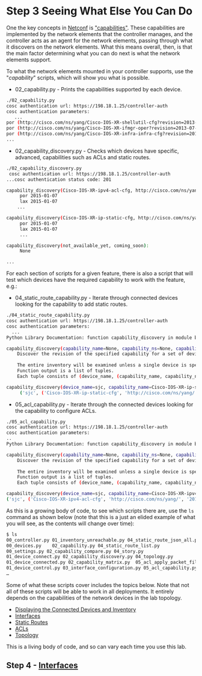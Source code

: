 # Step 3 Seeing What Else You Can Do

One the key concepts in [Netconf](https://tools.ietf.org/html/rfc6241) is ["capabilities"](https://tools.ietf.org/html/rfc6241#section-1.3). These capabilities are implemented by the network elements that the controller manages, and the controller acts as an agent for the network elements, passing through what it discovers on the network elements. What this means overall, then, is that the main factor determining what you can do next is what the network elements support.

To what the network elements mounted in your controller supports, use the "*capability*" scripts, which will show you what is possible.

* 02_capability.py - Prints the capabilities supported by each device.

```bash
./02_capability.py 
cosc authentication url: https://198.18.1.25/controller-auth
cosc authentication parameters:
   ...
por (http://cisco.com/ns/yang/Cisco-IOS-XR-shellutil-cfg?revision=2013-07-22)Cisco-IOS-XR-shellutil-cfg
por (http://cisco.com/ns/yang/Cisco-IOS-XR-ifmgr-oper?revision=2013-07-22)Cisco-IOS-XR-ifmgr-oper
por (http://cisco.com/ns/yang/Cisco-IOS-XR-infra-infra-cfg?revision=2013-07-22)Cisco-IOS-XR-infra-infra-cfg
...
```

* 02_capability_discovery.py - Checks which devices have specific, advanced, capabilities such as ACLs and static routes.

```bash
./02_capability_discovery.py 
 cosc authentication url: https://198.18.1.25/controller-auth
...cosc authentication status code: 201

capability_discovery(Cisco-IOS-XR-ipv4-acl-cfg, http://cisco.com/ns/yang/):
	 por 2015-01-07
	 lax 2015-01-07
	...

capability_discovery(Cisco-IOS-XR-ip-static-cfg, http://cisco.com/ns/yang/):
	 por 2015-01-07
	 lax 2015-01-07
	 ...

capability_discovery(not_available_yet, coming_soon):
	 None

...
```
For each section of scripts for a given feature, there is also a script that will test which devices have the required capability to work with the feature, e.g.:
		
* 04_static_route_capability.py - Iterate through connected devices looking for the capability to add static routes.

```bash
./04_static_route_capability.py
cosc authentication url: https://198.18.1.25/controller-auth
cosc authentication parameters:
  ...
Python Library Documentation: function capability_discovery in module basics.inventory

capability_discovery(capability_name=None, capability_ns=None, capability_revision=None, device_name=None)
    Discover the revision of the specified capability for a set of devices.
    
    The entire inventory will be examined unless a single device is specified.
    Function output is a list of tuples. 
    Each tuple consists of (device_name, (capability_name, capability_ns, capability_revision).

capability_discovery(device_name=sjc, capability_name=Cisco-IOS-XR-ip-static-cfg, capability_ns=http://cisco.com/ns/yang/)
	 ('sjc', ('Cisco-IOS-XR-ip-static-cfg', 'http://cisco.com/ns/yang/', '2015-01-07'))
```

* 05_acl_capability.py - Iterate through the connected devices looking for the capability to configure ACLs.

```bash
./05_acl_capability.py
cosc authentication url: https://198.18.1.25/controller-auth
cosc authentication parameters:
..
Python Library Documentation: function capability_discovery in module basics.inventory

capability_discovery(capability_name=None, capability_ns=None, capability_revision=None, device_name=None)
    Discover the revision of the specified capability for a set of devices.
    
    The entire inventory will be examined unless a single device is specified.
    Function output is a list of tuples. 
    Each tuple consists of (device_name, (capability_name, capability_ns, capability_revision).

capability_discovery(device_name=sjc, capability_name=Cisco-IOS-XR-ipv4-acl-cfg, capability_ns=http://cisco.com/ns/yang/)
('sjc', ('Cisco-IOS-XR-ipv4-acl-cfg', 'http://cisco.com/ns/yang/', '2015-01-07'))
```

As this is a growing body of code, to see which scripts there are, use the `ls` command as shown below (note that this is a just an elided example of what you will see, as the contents will change over time): 

```bash
$ ls
00_controller.py 01_inventory_unreachable.py 04_static_route_json_all.py
00_devices.py	 02_capability.py 04_static_route_list.py
00_settings.py 02_capability_compare.py	04_story.py
01_device_connect.py 02_capability_discovery.py 04_topology.py
01_device_connected.py 02_capability_matrix.py	05_acl_apply_packet_filter.py
01_device_control.py 03_interface_configuration.py 05_acl_capability.py
…
```

Some of what these scripts cover includes the topics below. Note that not all of these scripts will be able to work in all deployments. It entirely depends on the capabilities of the network devices in the lab topology.

* [Displaying the Connected Devices and Inventory](2.md)
* [Interfaces](4.md)
* [Static Routes](5.md)
* [ACLs](6.md)
* [Topology](7.md)

This is a living body of code, and so can vary each time you use this lab.

## Step 4 - [Interfaces](4.md)
